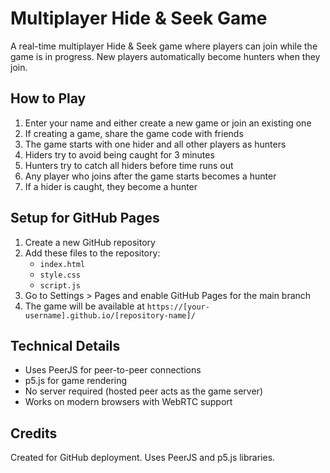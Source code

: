 # Multiplayer Hide & Seek Game

A real-time multiplayer Hide & Seek game where players can join while the game is in progress. New players automatically become hunters when they join.

## How to Play

1. Enter your name and either create a new game or join an existing one
2. If creating a game, share the game code with friends
3. The game starts with one hider and all other players as hunters
4. Hiders try to avoid being caught for 3 minutes
5. Hunters try to catch all hiders before time runs out
6. Any player who joins after the game starts becomes a hunter
7. If a hider is caught, they become a hunter

## Setup for GitHub Pages

1. Create a new GitHub repository
2. Add these files to the repository:
   - `index.html`
   - `style.css`
   - `script.js`
3. Go to Settings > Pages and enable GitHub Pages for the main branch
4. The game will be available at `https://[your-username].github.io/[repository-name]/`

## Technical Details

- Uses PeerJS for peer-to-peer connections
- p5.js for game rendering
- No server required (hosted peer acts as the game server)
- Works on modern browsers with WebRTC support

## Credits

Created for GitHub deployment. Uses PeerJS and p5.js libraries.